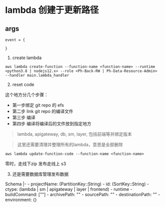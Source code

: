 # lambda 创建于更新路径

## args

```
event = {

}
```

1. create lambda

```
aws lambda create-function --function-name <function-name> --runtime <python3.8 | nodejs12.x> --role <Ph-Back-RW | Ph-Data-Resource-Admin> --handler main.lambda_handler
```

2. reset code

这个地方分几个步骤：
- 第一步绑定 git repo 的 efs
- 第二步 link git repo 的编译文件
- 第三步 编译
- 第四步 编译将编译后的文件放到指定地方

> lambda, apigateway, db, sm, layer, 包括前端等并绑定版本

> 这里还需要清理并整理所有的lambda，意思是全部删除

```
aws lambda update-function-code --function-name <function-name> 
```

零时，走线下zip
发布走线上 s3


3. 还是需要数据库管理发布数据

Schema |-
	- projectName: (PartitionKey::String)
	- id: (SortKey::String)
	- ctype: (lambda | sm | apigateway | layer | frontend)
	- runtime
	- buildCommand: [""] 
	- archivePath: ""
	- sourcePath: ""
	- destinationPath: ""
	- environment: {}
	




